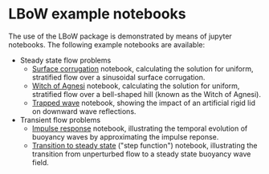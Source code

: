 # LBoW example notebooks
The use of the LBoW package is demonstrated by means of jupyter notebooks. The following example notebooks are available:
- Steady state flow problems
  - [Surface corrugation](1-steady-state--surface-corrugation.ipynb) notebook, calculating the solution for uniform, stratified flow over a sinusoidal surface corrugation.
  - [Witch of Agnesi](2-steady-state--witch-of-Agnesi.ipynb) notebook, calculating the solution for uniform, stratified flow over a bell-shaped hill (known as the Witch of Agnesi).
  - [Trapped wave](3-steady-state--trapped-wave-solution.ipynb) notebook, showing the impact of an artificial rigid lid on downward wave reflections.
- Transient flow problems
  - [Impulse response](4-transient--impulse-response.ipynb) notebook, illustrating the temporal evolution of buoyancy waves by approximating the impulse reponse.
  - [Transition to steady state](5-transient--step-function.ipynb) ("step function") notebook, illustrating the transition from unperturbed flow to a steady state buoyancy wave field.
